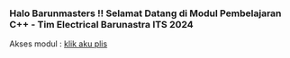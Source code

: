 ### Halo Barunmasters !! Selamat Datang di Modul Pembelajaran C++ - Tim Electrical Barunastra ITS 2024 

Akses modul  :   [klik aku plis](https://github.com/windanafifiq/MasterClassCPP/wiki)
